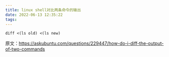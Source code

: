 ```yaml
---
title: linux shell对比两条命令的输出
date: 2022-06-13 12:35:22
tags:
---
```


```shell
diff <(ls old) <(ls new)
```

原文：<https://askubuntu.com/questions/229447/how-do-i-diff-the-output-of-two-commands>

